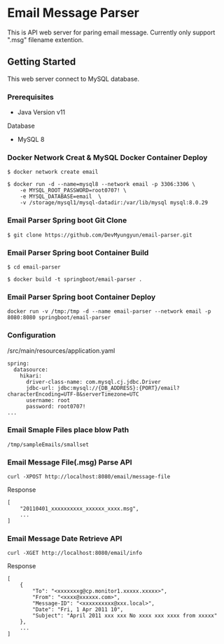 # Email Message Parser

This is API web server for paring email message. 
Currently only support ".msg" filename extention.

## Getting Started

This web server connect to MySQL database.

### Prerequisites
* Java Version v11

Database
* MySQL 8

### Docker Network Creat & MySQL Docker Container Deploy

```
$ docker network create email

$ docker run -d --name=mysql8 --network email -p 3306:3306 \
	-e MYSQL_ROOT_PASSWORD=root0707! \
	-e MYSQL_DATABASE=email  \
	-v /storage/mysql1/mysql-datadir:/var/lib/mysql mysql:8.0.29
```

### Email Parser Spring boot Git Clone

```
$ git clone https://github.com/DevMyungyun/email-parser.git
```

### Email Parser Spring boot Container Build
```
$ cd email-parser

$ docker build -t springboot/email-parser .
```

### Email Parser Spring boot Container Deploy
```
docker run -v /tmp:/tmp -d --name email-parser --network email -p 8080:8080 springboot/email-parser
```
### Configuration
/src/main/resources/application.yaml
```
spring:
  datasource:
    hikari:
      driver-class-name: com.mysql.cj.jdbc.Driver
      jdbc-url: jdbc:mysql://{DB_ADDRESS}:{PORT}/email?characterEncoding=UTF-8&serverTimezone=UTC
      username: root
      password: root0707!
...
```

### Email Smaple Files place blow Path
```
/tmp/sampleEmails/smallset
```

### Email Message File(.msg) Parse API
```
curl -XPOST http://localhost:8080/email/message-file
```
Response
```
[
    "20110401_xxxxxxxxxx_xxxxxx_xxxx.msg",
    ...
]
```

### Email Message Date Retrieve API
```
curl -XGET http://localhost:8080/email/info
```
Response
```
[
    {
        "To": "<xxxxxxxg@cp.monitor1.xxxxx.xxxxx>",
        "From": "<xxxx@xxxxxx.com>",
        "Message-ID": "<xxxxxxxxxx@xxx.local>",
        "Date": "Fri, 1 Apr 2011 10",
        "Subject": "April 2011 xxx xxx No xxxx xxx xxxx from xxxxx"
    },
    ...
]
